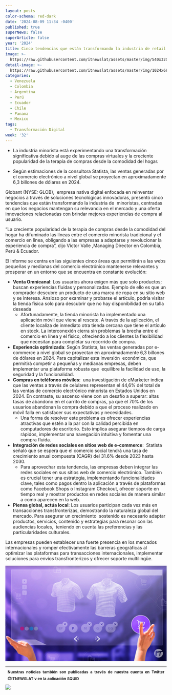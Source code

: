```yaml
---
layout: posts
color-schema: red-dark
date: '2024-08-09 11:34 -0400'
published: true
superNews: false
superArticle: false
year: '2024'
title: Cinco tendencias que están transformando la industria de retail
image: >-
  https://raw.githubusercontent.com/itnewslat/assets/master/img/540x320/retail-online-p.jpg
detail-image: >-
  https://raw.githubusercontent.com/itnewslat/assets/master/img/1024x680/retail-online-g.jpg
categories:
  - Venezuela
  - Colombia
  - Argentina
  - Perú
  - Ecuador
  - Chile
  - Panama
  - Mexico
tags:
  - Transformación Digital
week: '32'
---
```

- La industria minorista está experimentando una transformación significativa debido al auge de las compras virtuales y la creciente popularidad de la terapia de compras desde la comodidad del hogar.

- Según estimaciones de la consultora Statista, las ventas generadas por el comercio electrónico a nivel global se proyectan en aproximadamente 6,3 billones de dólares en 2024.

 Globant (NYSE: GLOB),  empresa nativa digital enfocada en reinventar negocios a través de soluciones tecnológicas innovadoras, presentó cinco tendencias que están transformando la industria de  minoristas, centradas en que los negocios mantengan su relevancia en el mercado y una oferta innovaciones relacionadas con brindar mejores experiencias de compra al usuario. 

“La creciente popularidad de la terapia de compras desde la comodidad del hogar ha difuminado las líneas entre el comercio minorista tradicional y el comercio en línea, obligando a las empresas a adaptarse y revolucionar la experiencia de compra”, dijo Víctor Valle ,Managing Director en Colombia, Perú & Ecuador.

El informe se centra en las siguientes cinco áreas que permitirán a las webs pequeñas y medianas del comercio electrónico mantenerse relevantes y prosperar en un entorno que se encuentra en constante evolución:

- **Venta Omnicanal**: Los usuarios ahora exigen más que solo productos; buscan experiencias fluidas y personalizadas. Ejemplo de ello es que un comprador descubre un producto de una marca de ropa en su sitio web y se interesa. Ansioso por examinar y probarse el artículo, podría visitar la tienda física solo para descubrir que no hay disponibilidad en su talla deseada
  - Afortunadamente, la tienda minorista ha implementado una aplicación móvil que viene al rescate. A través de la aplicación, el cliente localiza de inmediato otra tienda cercana que tiene el artículo en stock. La interconexión cierra sin problemas la brecha entre el comercio en línea y el físico, ofreciendo a los clientes la flexibilidad que necesitan para completar su recorrido de compra.
- **Experiencia optimizada**: Según Statista, las ventas generadas por e-commerce a nivel global se proyectan en aproximadamente 6,3 billones de dólares en 2024. Para capitalizar esta inversión  económica, que permitirá competir a pequeñas y medianas empresas, deben implementar una plataforma robusta que  equilibre la facilidad de uso, la seguridad y la funcionalidad.
- **Compras en teléfonos móviles**:  una investigación de eMarketer indica que las ventas a través de celulares representan el 44,6% del total de las ventas de comercio electrónico minorista en Estados Unidos en 2024. En contraste, su ascenso viene con un desafío a superar: altas tasas de abandono en el carrito de compras, ya que el 70% de los usuarios abandonan la compra debido a que el proceso realizado en móvil falla en satisfacer sus expectativas y necesidades.
  - Una forma de resolver este problema es ofrecer experiencias atractivas que estén a la par con la calidad percibida en computadores de escritorio. Esto implica asegurar tiempos de carga rápidos, implementar una navegación intuitiva y fomentar una compra fluida.
- **Integración de redes sociales en sitios web de e-commerce**:  Statista señaló que se espera que el comercio social tendrá una tasa de crecimiento anual compuesta (CAGR) del 31.6% desde 2023 hasta 2030. 
	- Para aprovechar esta tendencia, las empresas deben integrar las redes sociales en sus sitios web de comercio electrónico. También es crucial tener una estrategia, implementando funcionalidades clave, tales como pagos dentro la aplicación a través de plataformas como Facebook Shops o Instagram Checkout, ofrecer soporte en tiempo real y mostrar productos en redes sociales de manera similar a como aparecen en la web.
- **Piensa global, actúa local**: Los usuarios participan cada vez más en transacciones transfronterizas, demostrando la naturaleza global del mercado. Para asegurar un crecimiento  sostenido es necesario adaptar productos, servicios, contenido y estrategias para resonar con las audiencias locales,  teniendo en cuenta las preferencias y las particularidades culturales.


Las empresas pueden establecer una fuerte presencia en los mercados internacionales y romper efectivamente las barreras geográficas al optimizar las plataformas para transacciones internacionales, implementar soluciones para envíos transfronterizos y ofrecer soporte multilingüe.

![](https://raw.githubusercontent.com/itnewslat/assets/master/img/540x320/retail-online-p.jpg)

<table style="height: 42px;" width="569">
<tbody>
<tr>
<td style="text-align: justify;"><sub><strong>Nuestras noticias también son publicadas a través de nuestra cuenta en Twitter <a href="https://twitter.com/itnewslat?lang=es">@ITNEWSLAT</a> y en la aplicación <a href="https://squidapp.co/en/">SQUID</a></strong></sub></td>
</tr>
</tbody>
</table>

<img src="https://tracker.metricool.com/c3po.jpg?hash=56f88a41e39ab42c063cc51676587a04"/>


